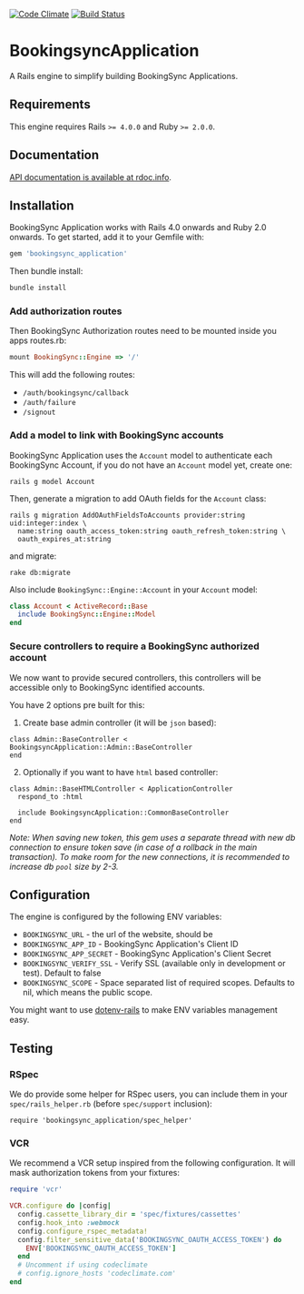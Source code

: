 [![Code Climate](https://codeclimate.com/github/BookingSync/bookingsync_application/badges/gpa.svg)](https://codeclimate.com/github/BookingSync/bookingsync_application)
[![Build Status](https://travis-ci.org/BookingSync/bookingsync_application.svg?branch=master)](https://travis-ci.org/BookingSync/bookingsync_application)

# BookingsyncApplication

A Rails engine to simplify building BookingSync Applications.

## Requirements

This engine requires Rails `>= 4.0.0` and Ruby `>= 2.0.0`.

## Documentation

[API documentation is available at rdoc.info](http://rdoc.info/github/BookingSync/bookingsync_application/master/frames).

## Installation

BookingSync Application works with Rails 4.0 onwards and Ruby 2.0 onwards. To get started, add it to your Gemfile with:

```ruby
gem 'bookingsync_application'
```

Then bundle install:

```ruby
bundle install
```

### Add authorization routes

Then BookingSync Authorization routes need to be mounted inside you apps routes.rb:
```ruby
mount BookingSync::Engine => '/'
```

This will add the following routes:

* `/auth/bookingsync/callback`
* `/auth/failure`
* `/signout`

### Add a model to link with BookingSync accounts

BookingSync Application uses the `Account` model to authenticate each BookingSync Account, if you do not have an `Account` model yet, create one:

```console
rails g model Account
```

Then, generate a migration to add OAuth fields for the `Account` class:

```console
rails g migration AddOAuthFieldsToAccounts provider:string uid:integer:index \
  name:string oauth_access_token:string oauth_refresh_token:string \
  oauth_expires_at:string
```

and migrate:

```console
rake db:migrate
```

Also include `BookingSync::Engine::Account` in your `Account` model:

```ruby
class Account < ActiveRecord::Base
  include BookingSync::Engine::Model
end
```

### Secure controllers to require a BookingSync authorized account

We now want to provide secured controllers, this controllers will be accessible only to BookingSync identified accounts.

You have 2 options pre built for this:

1) Create base admin controller (it will be `json` based):
```
class Admin::BaseController < BookingsyncApplication::Admin::BaseController
end
```

2) Optionally if you want to have `html` based controller:
```
class Admin::BaseHTMLController < ApplicationController
  respond_to :html

  include BookingsyncApplication::CommonBaseController
end
```


_Note: When saving new token, this gem uses a separate thread with new db connection to ensure token save (in case of a rollback in the main transaction). To make room for the new connections, it is recommended to increase db `pool` size by 2-3._

## Configuration

The engine is configured by the following ENV variables:

* `BOOKINGSYNC_URL` - the url of the website, should be
* `BOOKINGSYNC_APP_ID` - BookingSync Application's Client ID
* `BOOKINGSYNC_APP_SECRET` - BookingSync Application's Client Secret
* `BOOKINGSYNC_VERIFY_SSL` - Verify SSL (available only in development or test). Default to false
* `BOOKINGSYNC_SCOPE` - Space separated list of required scopes. Defaults to nil, which means the public scope.

You might want to use [dotenv-rails](https://github.com/bkeepers/dotenv)
to make ENV variables management easy.

## Testing

### RSpec

We do provide some helper for RSpec users, you can include them in your `spec/rails_helper.rb` (before `spec/support` inclusion):
```
require 'bookingsync_application/spec_helper'
```

### VCR

We recommend a VCR setup inspired from the following configuration. It will mask authorization tokens from your fixtures:

```ruby
require 'vcr'

VCR.configure do |config|
  config.cassette_library_dir = 'spec/fixtures/cassettes'
  config.hook_into :webmock
  config.configure_rspec_metadata!
  config.filter_sensitive_data('BOOKINGSYNC_OAUTH_ACCESS_TOKEN') do
    ENV['BOOKINGSYNC_OAUTH_ACCESS_TOKEN']
  end
  # Uncomment if using codeclimate
  # config.ignore_hosts 'codeclimate.com'
end
```
